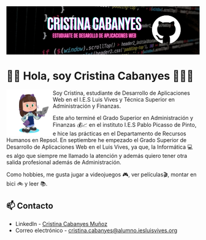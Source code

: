 <img src="./imgs/gh-header-canvasbanner.png" alt="Banner" borderRadius='1rem' boxShadow = '0 3px 10px rgba(0,0,0,0.3)' align="center">

# 👋🏻 Hola, soy Cristina Cabanyes 👩🏻‍💻

<img src="./imgs/cristina2201-octocat-rotating.gif" width=24% align=left />

Soy Cristina, estudiante de Desarrollo de Aplicaciones Web en el I.E.S Luis Vives y Técnica Superior en Administración y Finanzas.

Este año terminé el Grado Superior en Administración y Finanzas 💰📈 en el instituto I.E.S Pablo Picasso de Pinto, e hice las prácticas en el Departamento de Recursos Humanos en Repsol. En septiembre he empezado el Grado Superior de Desarrollo de Aplicaciones Web en el Luis Vives, ya que, la Informática 💻 es algo que siempre me llamado la atención y además quiero tener otra salida profesional además de Administración.

Como hobbies, me gusta jugar a videojuegos 🎮, ver películas🎬, montar en bici 🚲 y leer 📚.

## 📫 Contacto 
- LinkedIn - [Cristina Cabanyes Muñoz](https://linkedin.com/in/cristina-cabanyes-mu%C3%B1oz/)
- Correo electrónico - cristina.cabanyes@alumno.iesluisvives.org
